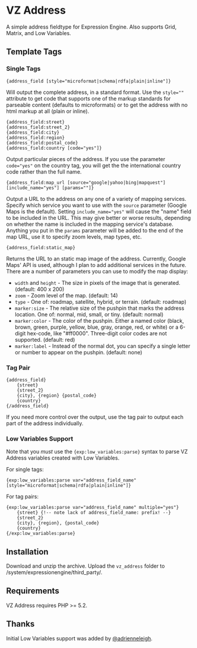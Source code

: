 VZ Address
==========

A simple address fieldtype for Expression Engine. Also supports Grid, Matrix, and Low Variables.

Template Tags
-------------

### Single Tags ###

    {address_field [style="microformat|schema|rdfa|plain|inline"]}

Will output the complete address, in a standard format. Use the `style=""` attribute to get code that supports one of the markup standards for parseable content (defaults to microformats) or to get the address with no html markup at all (plain or inline).

    {address_field:street}
    {address_field:street_2}
    {address_field:city}
    {address_field:region}
    {address_field:postal_code}
    {address_field:country [code="yes"]}

Output particular pieces of the address. If you use the parameter `code="yes"` on the country tag, you will get the the international country code rather than the full name.

    {address_field:map_url [source="google|yahoo|bing|mapquest"] [include_name="yes"] [params=""]}

Output a URL to the address on any one of a variety of mapping services. Specify which service you want to use with the `source` parameter (Google Maps is the default). Setting `include_name="yes"` will cause the "name" field to be included in the URL. This may give better or worse results, depending on whether the name is included in the mapping service's database. Anything you put in the `params` parameter will be added to the end of the map URL, use it to specify zoom levels, map types, etc.

    {address_field:static_map}

Returns the URL to an static map image of the address. Currently, Google Maps' API is used, although I plan to add additional services in the future. There are a number of parameters you can use to modify the map display:

* `width` and `height` - The size in pixels of the image that is generated. (default: 400 x 200)
* `zoom` - Zoom level of the map. (default: 14)
* `type` - One of: roadmap, satellite, hybrid, or terrain. (default: roadmap)
* `marker:size` - The relative size of the pushpin that marks the address location. One of: normal, mid, small, or tiny. (default: normal)
* `marker:color` - The color of the pushpin. Either a named color (black, brown, green, purple, yellow, blue, gray, orange, red, or white) or a 6-digit hex-code, like "#ff0000". Three-digit color codes are not supported. (default: red)
* `marker:label` - Instead of the normal dot, you can specify a single letter or number to appear on the pushpin. (default: none)

### Tag Pair ###

    {address_field}
        {street}
        {street_2}
        {city}, {region} {postal_code}
        {country}
    {/address_field}

If you need more control over the output, use the tag pair to output each part of the address individually.

### Low Variables Support ###

Note that you *must* use the `{exp:low_variables:parse}` syntax to parse VZ Address variables created with Low Variables.

For single tags:

    {exp:low_variables:parse var="address_field_name" [style="microformat|schema|rdfa|plain|inline"]}

For tag pairs:

    {exp:low_variables:parse var="address_field_name" multiple="yes"}
        {street} {!-- note lack of address_field_name: prefix! --}
        {street_2}
        {city}, {region}, {postal_code}
        {country}
    {/exp:low_variables:parse}

Installation
------------

Download and unzip the archive. Upload the `vz_address` folder to /system/expressionengine/third_party/.

Requirements
------------

VZ Address requires PHP >= 5.2.

Thanks
------

Initial Low Variables support was added by <a href="https://twitter.com/adrienneleigh">@adrienneleigh</a>.
